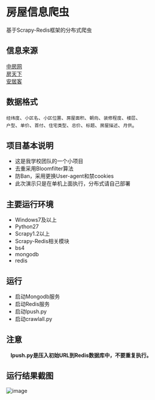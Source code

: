# 房屋信息爬虫
基于Scrapy-Redis框架的分布式爬虫
## 信息来源
[中房网](http://www.fangchan.com/)<br>
[房天下](http://wuhan.fang.com/)<br>
[安居客](http://wuhan.anjuke.com)<br>
## 数据格式
`经纬度`、`小区名`、`小区位置`、`房屋面积`、`朝向`、`装修程度`、`楼层`、<br>
`户型`、`单价`、`首付`、`住宅类型`、`总价`、`标题`、`房屋描述`、`月供`。<br>

## 项目基本说明
* 这是我学校团队的一个小项目
* 去重采用Bloomfilter算法
* 防Ban，采用更换User-agent和禁cookies
* 此次演示只是在单机上面执行，分布式请自己部署


## 主要运行环境
* Windows7及以上
* Python27
* Scrapy1.2以上
* Scrapy-Redis相关模块
* bs4
* mongodb
* redis 

## 运行
* 启动Mongodb服务
* 启动Redis服务
* 启动lpush.py
* 启动crawlall.py

## 注意
    **lpush.py是压入初始URL到Redis数据库中，不要重复执行。**
    
## 运行结果截图
![image](https://github.com/CaryXiang/HouseInfoSpiderDistributed/blob/master/screenshots/success1.png)
